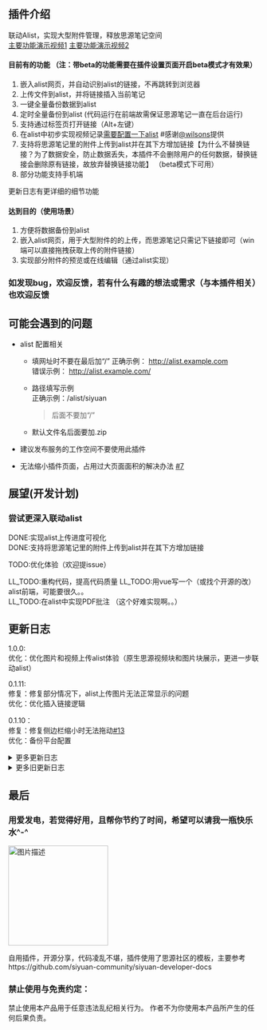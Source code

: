## 插件介绍
联动Alist，实现大型附件管理，释放思源笔记空间  
[主要功能演示视频1](https://ld246.com/article/1727347960883?r=stevehfut)
[主要功能演示视频2](https://ld246.com/article/1732334875740?r=stevehfut)
#### 目前有的功能  （注：带beta的功能需要在插件设置页面开启beta模式才有效果）
1. 嵌入alist网页，并自动识别alist的链接，不再跳转到浏览器  
2. 上传文件到alist，并将链接插入当前笔记  
3. 一键全量备份数据到alist
4. 定时全量备份到alist (代码运行在前端故需保证思源笔记一直在后台运行)
5. 支持通过标签页打开链接（Alt+左键） 
6. 在alist中初步实现视频记录[需要配置一下alist](https://ld246.com/article/1727347960883/comment/1729590148031#comments) #感谢[@wilsons](https://ld246.com/member/wilsons)提供  
7. 支持将思源笔记里的附件上传到alist并在其下方增加链接【为什么不替换链接？为了数据安全，防止数据丢失，本插件不会删除用户的任何数据，替换链接会删除原有链接，故放弃替换链接功能】 （beta模式下可用）  
8. 部分功能支持手机端  

更新日志有更详细的细节功能
#### 达到目的（使用场景）
1. 方便将数据备份到alist
2. 嵌入alist网页，用于大型附件的的上传，而思源笔记只需记下链接即可（win端可以直接拖拽获取上传的附件链接）
3. 实现部分附件的预览或在线编辑（通过alist实现）

### 如发现bug，欢迎反馈，若有什么有趣的想法或需求（与本插件相关）也欢迎反馈

## 可能会遇到的问题

- alist 配置相关
  - 填网址时不要在最后加“/” 
   正确示例： 
   http://alist.example.com  
  错误示例：
   http://alist.example.com/

   - 路径填写示例  
    正确示例：/alist/siyuan
      > 后面不要加“/”
   - 默认文件名后面要加.zip 

- 建议发布服务的工作空间不要使用此插件
- 无法缩小插件页面，占用过大页面面积的解决办法 [#7](https://github.com/loonghfut/siyuan-alist/issues/7)

## 展望(开发计划)
### 尝试更深入联动alist  

DONE:实现alist上传进度可视化  
DONE:支持将思源笔记里的附件上传到alist并在其下方增加链接

TODO:优化体验（欢迎提issue）  

LL_TODO:重构代码，提高代码质量
LL_TODO:用vue写一个（或找个开源的改）alist前端，可能要很久。。  
LL_TODO:在alist中实现PDF批注  （这个好难实现啊。。）

## 更新日志      
 1.0.0:   
 优化：优化图片和视频上传alist体验（原生思源视频块和图片块展示，更进一步联动alist）

 0.1.11:  
 修复：修复部分情况下，alist上传图片无法正常显示的问题  
 优化：优化插入链接逻辑

 0.1.10：  
 修复：修复侧边栏缩小时无法拖动[#13](https://github.com/loonghfut/siyuan-alist/issues/13)  
 优化：备份平台配置

<details>
  <summary>更多更新日志</summary>

### 0.1.9
- 增加：为方便alist管理，将图片单独保存在一个文件夹中

### 0.1.8
- 增加：当上传为图片时，在笔记中插入alist链接图片 [#11](https://github.com/loonghfut/siyuan-alist/issues/11)

### 0.1.7
- 增加：支持自定义自动备份平台 [#10.1](https://github.com/loonghfut/siyuan-alist/issues/10)

### 0.1.6
- 修复：[#10](https://github.com/loonghfut/siyuan-alist/issues/10)

### 0.1.4
- 修复：备份时间戳不会更新 [#9.1](https://github.com/loonghfut/siyuan-alist/issues/9)
- 增加：支持时间戳位置自定义 [#9.2](https://github.com/loonghfut/siyuan-alist/issues/9)

### 0.1.3
- 增加：默认备份名新增时间戳变量 [#8](https://github.com/loonghfut/siyuan-alist/issues/8)
- 修复：修复部分日志输出

### 0.1.2
- 增加：增加右键删除alist附件（实际上移动到回收站）功能 （beta）
- 增加：上传的alist附件链接增加前缀📄标识(方便快速识别链接是否为alist附件)
- 优化：优化部分代码，减少alist api请求数

### 0.1.0
- 增加：部分功能兼容手机端
- 修复：手机端部分功能报错
- 移除：移除悬浮alist附件预览窗口（感觉没用）

### 0.1.0_dev
- 优化：优化上传链接插入位置，默认为光标所在的块的后面添加链接（不再是在文档末尾添加链接了） （beta）
- 增加：新增悬浮alist附件预览窗口  （beta）

</details>
<details>
<summary>更多旧更新日志</summary>
<details>
  <summary>0.0.12</summary>
  
  增加：支持上传文件到alist时，自动添加日期文件夹 [#6](https://github.com/loonghfut/siyuan-alist/issues/6)
</details>

<details>
  <summary>0.0.11</summary>
  
  优化：移除无用包，优化代码结构，缩小插件体积  
  增加：支持将思源笔记里的附件上传到alist并在其下方增加链接【为什么不替换链接？为了数据安全，防止数据丢失，本插件不会删除用户的任何数据，替换链接会删除原有链接，故放弃替换链接功能】 （beta）  
  修复：在beta模式下，上传文件到alist时，部分文件乱码问题
</details>

<details>
  <summary>0.0.10</summary>
  
  优化：移除部分无用代码  
  增加：上传文件到alist时，支持进度显示（beta）  
  增加：新增beta模式，用于测试新功能，默认关闭，需要手动开启  
</details>

<details>
  <summary>0.0.9</summary>
  
  修复：设置自动备份时，因填写时间格式错误，系统一直卡在启动页面 [#3](https://github.com/loonghfut/siyuan-alist/issues/3#issue-2643143686)   
  优化：增加自动备份时间格式填写错误提醒  
</details>

<details>
  <summary>0.0.8</summary>
  
  安全：在发布状态下，插件禁用（后续考虑开放部分功能） [#2.2](https://github.com/loonghfut/siyuan-alist/issues/2)  
  优化：优化插件设置体验，部分配置变更后自动刷新  
  安全：默认禁止敏感信息日志输出，防止发布状态下alist配置信息泄漏（如有遗漏，欢迎反馈）  
</details>

<details>
  <summary>0.0.7</summary>
  
  优化：触发方式支持自定义 [#2.1](https://github.com/loonghfut/siyuan-alist/issues/2#issuecomment-2439596132)  
  移除：移除 '是否改为`Ctrl+左键`触发' 选项（没有太大用处）
</details>

<details>
  <summary>0.0.6</summary>
  
  优化：增加在顶栏部分区域实现拖拽文件上传，以优化上传文件体验(beta)   
</details>

<details>
  <summary>0.0.5</summary>
  
  增加：'是否改为'Ctrl+左键'触发' 选项提高插件兼容性  
  增加：在alist中初步实现视频记录[需要配置一下alist](https://ld246.com/article/1727347960883/comment/1729590148031#comments) #感谢[@wilsons](https://ld246.com/member/wilsons)提供
</details>

<details>
  <summary>0.0.4</summary>
  
  优化：报错反馈 [#1](https://github.com/loonghfut/siyuan-alist/issues/1)  
</details>

<details>
  <summary>0.0.3</summary>
  
  支持定时备份到alist  (代码运行在前端故需保证思源笔记一直在后台运行)  
  优化全量备份交互  
</details>

<details>
  <summary>0.0.2</summary>
  
  支持通过标签页打开链接（Alt+左键） 
</details>

<details>
  <summary>0.0.1</summary>
  
  初版，为连接互传插件中alist相关功能的提取  
</details>
</details>

## 最后
### 用爱发电，若觉得好用，且帮你节约了时间，希望可以请我一瓶快乐水^-^
<img src="https://pic.imgdb.cn/item/6751b929d0e0a243d4de55a7.png" alt="图片描述" width="200" />


自用插件，开源分享，代码凌乱不堪，插件使用了思源社区的模板，主要参考https://github.com/siyuan-community/siyuan-developer-docs


### 禁止使用与免责约定：
禁止使用本产品用于任意违法乱纪相关行为。
作者不为你使用本产品所产生的任何后果负责。